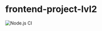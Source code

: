 # frontend-project-lvl2
![Node.js CI](https://github.com/uzakovnikita/frontend-project-lvl2/workflows/Node.js%20CI/badge.svg)

